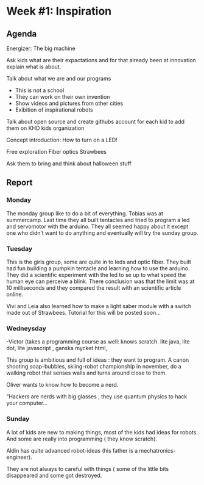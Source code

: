 # Week #1: Inspiration

## Agenda

Energizer: The big machine

Ask kids what are their expactations and for that already been at innovation explain what is about.

Talk about what we are and our programs
- This is not a school
- They can work on their own invention
- Show videos and pictures from other cities
- Exibition of inspirational robots

Talk about open source and create githubs account for each kid to add them on KHD kids organization

Concept introduction: How to turn on a LED!

Free exploration
Fiber optics
Strawbees

Ask them to bring and think about halloween stuff

## Report

### Monday 

The monday group like to do a bit of everything. Tobias was at summercamp. Last time they all built tentacles and tried to program a led and servomotor with the arduino. They all seemed happy about it except one who didn’t want to do anything and eventually will try the sunday group. 

### Tuesday

This is the girls group, some are quite in to leds and optic fiber. They built had fun building a pumpkin tentacle and learning how to use the arduino. They did a scientific experiment with the led to se up to what speed the human eye can perceive a blink. There conclusion was that the limit was at 10 milliseconds and they compared the result with an scientific article online. 

Vivi and Leia also learned how to make a light saber module with a switch made out of Strawbees. Tutorial for this will be posted soon...

### Wedneysday

-Victor  (takes a programming course as well: knows scratch. lite java, lite dot, lite javascript , ganska mycket html, 

This group is ambitious and full of ideas : they want to program. A canon shooting soap-bubbles, skiing-robot championship in november, do a walking robot that senses walls and turns around close to them. 

Oliver wants to know how to become a nerd. 

”Hackers are nerds with big glasses , they use quantum physics to hack your computer…

### Sunday
A lot of kids are new to making things, most of the kids had ideas for robots. And some are really into programming ( they know scratch). 


Aldin has quite advanced robot-ideas (his father is a mechatronics-engineer). 

They are not always to careful with things ( some of the little bits disappeared and some got destroyed. 
